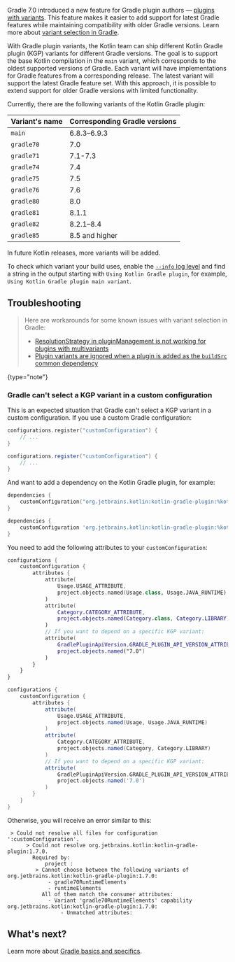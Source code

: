 [//]: # (title: Support for Gradle plugin variants)

Gradle 7.0 introduced a new feature for Gradle plugin authors
— [plugins with variants](https://docs.gradle.org/7.0/userguide/implementing_gradle_plugins.html#plugin-with-variants).
This feature makes it easier to add support for latest Gradle features while maintaining compatibility with older Gradle versions. 
Learn more about [variant selection in Gradle](https://docs.gradle.org/current/userguide/variant_model.html).

With Gradle plugin variants, the Kotlin team can ship different Kotlin Gradle plugin (KGP) variants for different Gradle versions. 
The goal is to support the base Kotlin compilation in the `main` variant, which corresponds to the oldest supported versions of
Gradle. Each variant will have implementations for Gradle features from a corresponding release. The latest variant will
support the latest Gradle feature set. With this approach, it is possible to extend support for older Gradle versions 
with limited functionality.

Currently, there are the following variants of the Kotlin Gradle plugin:

| Variant's name | Corresponding Gradle versions |
|----------------|-------------------------------|
| `main`         | 6.8.3–6.9.3                   |
| `gradle70`     | 7.0                           |
| `gradle71`     | 7.1-7.3                       |
| `gradle74`     | 7.4                           |
| `gradle75`     | 7.5                           |
| `gradle76`     | 7.6                           |
| `gradle80`     | 8.0                           |
| `gradle81`     | 8.1.1                         |
| `gradle82`     | 8.2.1–8.4                     |
| `gradle85`     | 8.5 and higher                |

In future Kotlin releases, more variants will be added.

To check which variant your build uses, enable
the [`--info` log level](https://docs.gradle.org/current/userguide/logging.html#sec:choosing_a_log_level) and find a
string in the output starting with `Using Kotlin Gradle plugin`, for example, `Using Kotlin Gradle plugin main variant`.

## Troubleshooting

> Here are workarounds for some known issues with variant selection in Gradle:
> * [ResolutionStrategy in pluginManagement is not working for plugins with multivariants](https://github.com/gradle/gradle/issues/20545)
> * [Plugin variants are ignored when a plugin is added as the `buildSrc` common dependency](https://github.com/gradle/gradle/issues/20847)
>
{type="note"}

### Gradle can't select a KGP variant in a custom configuration

This is an expected situation that Gradle can't select a KGP variant in a custom configuration.
If you use a custom Gradle configuration:

<tabs group="build-script">
<tab title="Kotlin" group-key="kotlin">

```kotlin
configurations.register("customConfiguration") {
    // ...
}
```

</tab>
<tab title="Groovy" group-key="groovy">

```groovy
configurations.register("customConfiguration") {
    // ...
}
```

</tab>
</tabs>

And want to add a dependency on the Kotlin Gradle plugin, for example:

<tabs group="build-script">
<tab title="Kotlin" group-key="kotlin">

```kotlin
dependencies {
    customConfiguration("org.jetbrains.kotlin:kotlin-gradle-plugin:%kotlinVersion%")
}
```

</tab>
<tab title="Groovy" group-key="groovy">

```groovy
dependencies {
    customConfiguration 'org.jetbrains.kotlin:kotlin-gradle-plugin:%kotlinVersion%'
}
```

</tab>
</tabs>

You need to add the following attributes to your `customConfiguration`:

<tabs group="build-script">
<tab title="Kotlin" group-key="kotlin">

```kotlin
configurations {
    customConfiguration {
        attributes {
            attribute(
                Usage.USAGE_ATTRIBUTE,
                project.objects.named(Usage.class, Usage.JAVA_RUNTIME)
            )
            attribute(
                Category.CATEGORY_ATTRIBUTE,
                project.objects.named(Category.class, Category.LIBRARY)
            )
            // If you want to depend on a specific KGP variant:
            attribute(
                GradlePluginApiVersion.GRADLE_PLUGIN_API_VERSION_ATTRIBUTE,
                project.objects.named("7.0")
            )
        }
    }
}
```

</tab>
<tab title="Groovy" group-key="groovy">

```groovy
configurations {
    customConfiguration {
        attributes {
            attribute(
                Usage.USAGE_ATTRIBUTE,
                project.objects.named(Usage, Usage.JAVA_RUNTIME)
            )
            attribute(
                Category.CATEGORY_ATTRIBUTE,
                project.objects.named(Category, Category.LIBRARY)
            )
            // If you want to depend on a specific KGP variant:
            attribute(
                GradlePluginApiVersion.GRADLE_PLUGIN_API_VERSION_ATTRIBUTE,
                project.objects.named('7.0')
            )
        }
    }
}
```

</tab>
</tabs>

Otherwise, you will receive an error similar to this:

```none
 > Could not resolve all files for configuration ':customConfiguration'.
      > Could not resolve org.jetbrains.kotlin:kotlin-gradle-plugin:1.7.0.
        Required by:
            project :
         > Cannot choose between the following variants of org.jetbrains.kotlin:kotlin-gradle-plugin:1.7.0:
             - gradle70RuntimeElements
             - runtimeElements
           All of them match the consumer attributes:
             - Variant 'gradle70RuntimeElements' capability org.jetbrains.kotlin:kotlin-gradle-plugin:1.7.0:
                 - Unmatched attributes:
```

## What's next?

Learn more about [Gradle basics and specifics](https://docs.gradle.org/current/userguide/userguide.html).
